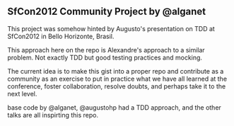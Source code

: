 SfCon2012 Community Project by @alganet
---------------------------------------

This project was somehow hinted by Augusto's presentation on TDD at SfCon2012 in Bello Horizonte, Brasil.

This approach here on the repo is Alexandre's approach to a similar problem. Not exactly TDD but good testing practices
and mocking.

The current idea is to make this gist into a proper repo and contribute as a community as an exercise to put in practice
what we have all learned at the conference, foster collaboration, resolve doubts, and perhaps take it to the next level.

base code by @alganet, @augustohp had a TDD approach, and the other talks are all inspirting this repo.